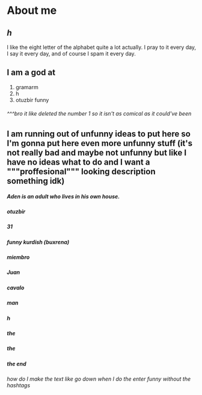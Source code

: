 # About me
## *h*
I like the eight letter of the alphabet quite a lot actually.
I pray to it every day, I say it every day, and of course I spam it every day.

## I am a god at
1. gramarm
2. h
31. otuzbir funny
###### ^^^bro it like deleted the number 1 so it isn't as comical as it could've been
## I am running out of unfunny ideas to put here so I'm gonna put here even more unfunny stuff (it's not really bad and maybe not unfunny but like I have no ideas what to do and I want a """proffesional""" looking description something idk)
##### Aden is an adult who lives in his own house.
##### otuzbir
##### 31
##### funny kurdish (buxrena)
##### miembro
##### Juan
##### cavalo
##### man
##### h
##### the
##### the
##### the end

###### *how do I make the text like go down when I do the enter funny without the hashtags*
